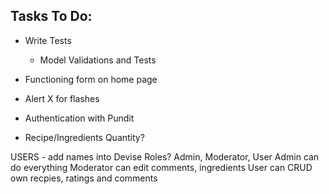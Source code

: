 ## Tasks To Do: 

- Write Tests
    - Model Validations and Tests

- Functioning form on home page
- Alert X for flashes

- Authentication with Pundit

- Recipe/Ingredients Quantity?

USERS - add names into Devise
  Roles? 
  Admin, Moderator, User
  Admin can do everything
  Moderator can edit comments, ingredients
  User can CRUD own recpies, ratings and comments
